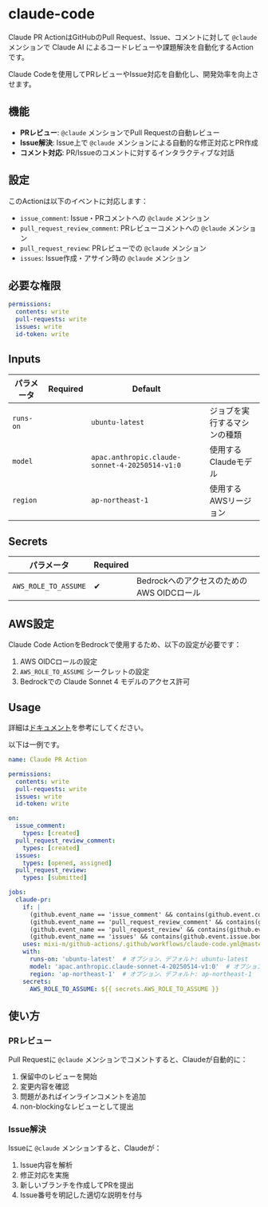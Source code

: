 # claude-code

Claude PR ActionはGitHubのPull Request、Issue、コメントに対して `@claude` メンションで Claude AI によるコードレビューや課題解決を自動化するActionです。

Claude Codeを使用してPRレビューやIssue対応を自動化し、開発効率を向上させます。

## 機能

- **PRレビュー**: `@claude` メンションでPull Requestの自動レビュー
- **Issue解決**: Issue上で `@claude` メンションによる自動的な修正対応とPR作成
- **コメント対応**: PR/Issueのコメントに対するインタラクティブな対話

## 設定

このActionは以下のイベントに対応します：

- `issue_comment`: Issue・PRコメントへの `@claude` メンション
- `pull_request_review_comment`: PRレビューコメントへの `@claude` メンション  
- `pull_request_review`: PRレビューでの `@claude` メンション
- `issues`: Issue作成・アサイン時の `@claude` メンション

## 必要な権限

```yaml
permissions:
  contents: write
  pull-requests: write
  issues: write
  id-token: write
```

## Inputs
| パラメータ | Required | Default | |
|-|-|-|-|
| `runs-on` | | `ubuntu-latest` | ジョブを実行するマシンの種類 |
| `model` | | `apac.anthropic.claude-sonnet-4-20250514-v1:0` | 使用するClaudeモデル |
| `region` | | `ap-northeast-1` | 使用するAWSリージョン |

## Secrets
| パラメータ | Required | |
|-|-|-|
| `AWS_ROLE_TO_ASSUME` | ✔ | BedrockへのアクセスのためのAWS OIDCロール |

## AWS設定

Claude Code ActionをBedrockで使用するため、以下の設定が必要です：

1. AWS OIDCロールの設定
2. `AWS_ROLE_TO_ASSUME` シークレットの設定
3. Bedrockでの Claude Sonnet 4 モデルのアクセス許可

## Usage

詳細は[ドキュメント](https://docs.github.com/en/actions/using-workflows/reusing-workflows#calling-a-reusable-workflow)を参考にしてください。

以下は一例です。

```yaml
name: Claude PR Action

permissions:
  contents: write
  pull-requests: write
  issues: write
  id-token: write

on:
  issue_comment:
    types: [created]
  pull_request_review_comment:
    types: [created]
  issues:
    types: [opened, assigned]
  pull_request_review:
    types: [submitted]

jobs:
  claude-pr:
    if: |
      (github.event_name == 'issue_comment' && contains(github.event.comment.body, '@claude')) ||
      (github.event_name == 'pull_request_review_comment' && contains(github.event.comment.body, '@claude')) ||
      (github.event_name == 'pull_request_review' && contains(github.event.review.body, '@claude')) ||
      (github.event_name == 'issues' && contains(github.event.issue.body, '@claude'))
    uses: mixi-m/github-actions/.github/workflows/claude-code.yml@master
    with:
      runs-on: 'ubuntu-latest'  # オプション、デフォルト: ubuntu-latest
      model: 'apac.anthropic.claude-sonnet-4-20250514-v1:0'  # オプション
      region: 'ap-northeast-1'  # オプション、デフォルト: ap-northeast-1
    secrets:
      AWS_ROLE_TO_ASSUME: ${{ secrets.AWS_ROLE_TO_ASSUME }}
```

## 使い方

### PRレビュー
Pull Requestに `@claude` メンションでコメントすると、Claudeが自動的に：
1. 保留中のレビューを開始
2. 変更内容を確認
3. 問題があればインラインコメントを追加
4. non-blockingなレビューとして提出

### Issue解決
Issueに `@claude` メンションすると、Claudeが：
1. Issue内容を解析
2. 修正対応を実施
3. 新しいブランチを作成してPRを提出
4. Issue番号を明記した適切な説明を付与